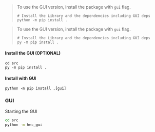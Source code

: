 > To use the GUI version, install the package with `gui` flag.
> ```shell
> # Install the Library and the dependencies including GUI deps
> python -m pip install .
> ```


> To use the GUI version, install the package with `gui` flag.
> ```shell
> # Install the Library and the dependencies including GUI deps
> py -m pip install .
> ```


#### Install the GUI (OPTIONAL)

```shell
cd src
py -m pip install .
```

#### Install with GUI

```shell
python -m pip install .[gui]
```

### GUI

Starting the GUI

```sh
cd src
python -m hec_gui
```
